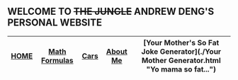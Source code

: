 ## WELCOME TO ~~THE JUNGLE~~ ANDREW DENG'S PERSONAL WEBSITE

| [HOME](./index.md "Home Page")  | [Math Formulas](./math-formulas "Math Formulas") | [Cars](./cars "Cars") | [About Me](./aboutme "About Me") | [Your Mother's So Fat Joke Generator](./Your Mother Generator.html "Yo mama so fat...") |
| ------------- |-------------| ------------- | ------------- | ------------- |


